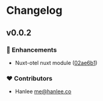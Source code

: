 # Changelog


## v0.0.2


### 🚀 Enhancements

- Nuxt-otel nuxt module ([02ae6b1](https://github.com/hannoeru/nuxt-otel/commit/02ae6b1))

### ❤️ Contributors

- Hanlee <me@hanlee.co>


